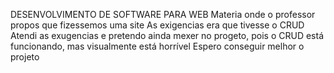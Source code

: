 DESENVOLVIMENTO DE SOFTWARE PARA WEB
Materia onde o professor propos que fizessemos uma site
As exigencias era que tivesse o CRUD
Atendi as exugencias e pretendo ainda mexer no progeto, pois o CRUD está funcionando, mas visualmente está horrível
Espero conseguir melhor o projeto
